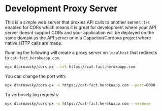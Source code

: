 # Development Proxy Server

This is a simple web server that proxies API calls to another server. It is enabled for CORs which means it is great for development where your API server doesnt support CORs and your application will be deployed on the same domain as the API server or in a Capacitor/Cordova project where native HTTP calls are made.

Running the following will create a proxy server on `localhost` that redirects to `cat-fact.herokuapp.com`.
```bash
npx dtarnawsky/cors-px --url https://cat-fact.herokuapp.com
```

You can change the port with:
```bash
npx dtarnawsky/cors-px -u https://cat-fact.herokuapp.com --port=6000
```

To verbosely log requests:
```bash
npx dtarnawsky/cors-px -u https://cat-fact.herokuapp.com --verbose
```

